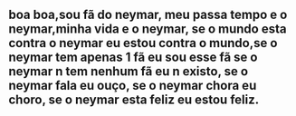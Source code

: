 ## boa boa,sou fã do neymar, meu passa tempo e o neymar,minha vida e o neymar, se o mundo esta contra o neymar eu estou contra o mundo,se o neymar tem apenas 1 fã eu sou esse fã se o neymar n tem nenhum fã eu n existo, se o neymar fala eu ouço, se o neymar chora eu choro, se o neymar esta feliz eu estou feliz.

<!--
**neymargstz/neymargstz** is a ✨ _special_ ✨ repository because its `README.md` (this file) appears on your GitHub profile.

Here are some ideas to get you started:

- 🔭 I’m currently working on ...
- 🌱 I’m currently learning ...
- 👯 I’m looking to collaborate on ...
- 🤔 I’m looking for help with ...
- 💬 Ask me about ...
- 📫 How to reach me: ...
- 😄 Pronouns: ...
- ⚡ Fun fact: ...
-->
